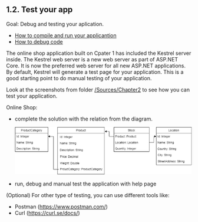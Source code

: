## 1.2. Test your app

Goal: 
   Debug and testing your aplication. 

- [How to compile and run your applicantion](https://docs.microsoft.com/en-us/visualstudio/ide/compiling-and-building-in-visual-studio?view=vs-2022)
- [How to debug code](https://docs.microsoft.com/en-us/visualstudio/get-started/csharp/tutorial-debugger?view=vs-2022)

The online shop application built on Cpater 1 has included the Kestrel server inside. The Kestrel web server is a new web server as part of ASP.NET Core. It is now the preferred web server for all new ASP.NET applications. By default, Kestrel will generate a test page for your application. This is a good starting point to do manual testing of your application.

Look at the screenshots from folder [/Sources/Chapter2](./Sources/Chapter2/) to see how you can test your application. 



Online Shop:  
  - complete the solution with the relation from the diagram. 

    ![Data Model](./diagrams/Chapter2.png "Data Model")
    
  - run, debug and  manual test the application with help page  

(Optional) For other type of testing, you can use different tools like: 
  - Postman (https://www.postman.com/)
  - Curl (https://curl.se/docs/)
